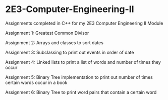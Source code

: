 # 2E3-Computer-Engineering-II
Assignments completed in C++ for my 2E3 Computer Engineering II Module

Assignment 1: Greatest Common Divisor

Assignment 2: Arrays and classes to sort dates

Assignment 3: Subclassing to print out events in order of date

Assignment 4: Linked lists to print a list of words and number of times they occur

Assignment 5: Binary Tree implementation to print out number of times certain words occur in a book

Assignment 6: Binary Tree to print word pairs that contain a certain word
